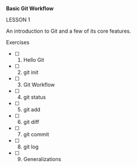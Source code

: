 **Basic Git Workflow**

LESSON 1

An introduction to Git and a few of its core features.

Exercises

- [ ] 1. Hello Git

- [ ] 2. git init

- [ ] 3. Git Workflow

- [ ] 4. git status

- [ ] 5. git add

- [ ] 6. git diff

- [ ] 7. git commit

- [ ] 8. git log

- [ ] 9. Generalizations